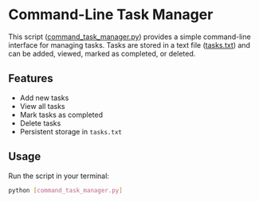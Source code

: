 # Command-Line Task Manager

This script ([command_task_manager.py](command_task_manager.py)) provides a simple command-line interface for managing tasks. Tasks are stored in a text file ([tasks.txt](tasks.txt)) and can be added, viewed, marked as completed, or deleted.

## Features

- Add new tasks
- View all tasks
- Mark tasks as completed
- Delete tasks
- Persistent storage in `tasks.txt`

## Usage

Run the script in your terminal:

```sh
python [command_task_manager.py]
